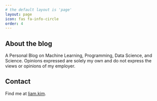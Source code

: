 ```yaml
---
# the default layout is 'page'
layout: page
icon: fas fa-info-circle
order: 4
---
```


## About the blog

A Personal Blog on Machine Learning, Programming, Data Science, and Science.
Opinions expressed are solely my own and do not express the views or opinions of my employer.

## Contact

Find me at [liam.kim](https://liam.kim).
